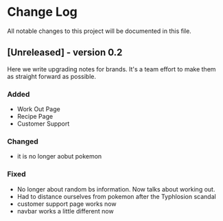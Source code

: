
# Change Log
All notable changes to this project will be documented in this file.
 
## [Unreleased] - version 0.2

Here we write upgrading notes for brands. It's a team effort to make them as straight forward as possible.
 
### Added
- Work Out Page
- Recipe Page
- Customer Support 
 
### Changed
 - it is no longer aobut pokemon 

### Fixed
- No longer about random bs information. Now talks about working out.
- Had to distance ourselves from pokemon after the Typhlosion scandal
- customer support page works now
- navbar works a little different now
